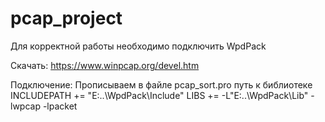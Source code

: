 # pcap_project

Для корректной работы необходимо подключить WpdPack

Скачать: 
https://www.winpcap.org/devel.htm

Подключение:
Прописываем в файле pcap_sort.pro путь к библиотеке
INCLUDEPATH += "E:\..\WpdPack\Include"
LIBS += -L"E:\..\WpdPack\Lib" -lwpcap -lpacket
